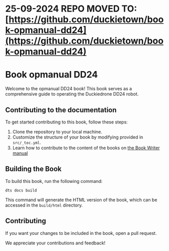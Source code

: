 # 25-09-2024 REPO MOVED TO: [https://github.com/duckietown/book-opmanual-dd24](https://github.com/duckietown/book-opmanual-dd24)
# Book opmanual DD24

Welcome to the opmanual DD24 book! This book serves as a comprehensive guide to operating the Duckiedrone DD24 robot.

## Contributing to the documentation

To get started contributing to this book, follow these steps:

1. Clone the repository to your local machine.
1. Customize the structure of your book by modifying provided in `src/_toc.yml`.
1. Learn how to contribute to the content of the books on [the Book Writer manual](https://staging-docs.duckietown.com/ente/devmanual-docs/intro.html)

## Building the Book

To build this book, run the following command:

```shell
dts docs build
```

This command will generate the HTML version of the book, which can be accessed in the `build/html` directory.

## Contributing

If you want your changes to be included in the book, open a pull request.

We appreciate your contributions and feedback!
